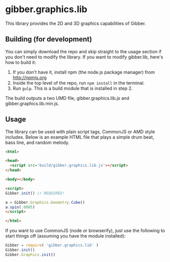 gibber.graphics.lib
==========

This library provides the 2D and 3D graphics capabilities of Gibber.

## Building (for development)

You can simply download the repo and skip straight to the usage section if you don't need to modify the library. If you want to modify gibber.lib, here's how to build it:

1. If you don't have it, install npm (the node.js package manager) from http://npmjs.org
2. Inside the top level of the repo, run `npm install` in the terminal.
3. Run `gulp`. This is a build module that is installed in step 2.

The build outputs a two UMD file, gibber.graphics.lib.js and gibber.graphics.lib.min.js.

## Usage
The library can be used with plain script tags, CommonJS or AMD style includes. Below is an example HTML file that plays a simple drum beat, bass line, and random melody.

```html
<html>

<head>
  <script src='build/gibber.graphics.lib.js'></script>
</head>

<body></body>

<script>
Gibber.init() // REQUIRED!

a = Gibber.Graphics.Geometry.Cube()
a.spin(.0005)
</script>

</html>
```

If you want to use CommonJS (node or browserify), just use the following to start things off (assuming you have the module installed):

```js
Gibber = require( 'gibber.graphics.lib' )
Gibber.init()
Gibber.Graphics.init()
``` 